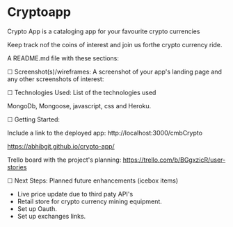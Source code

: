 # Cryptoapp

Crypto App is a cataloging app for your favourite crypto currencies

Keep track nof the coins of interest and join us forthe crypto currency ride.

A README.md file with these sections:

☐ Screenshot(s)/wireframes: A screenshot of your app's landing page and any other screenshots of interest:

☐ Technologies Used: List of the technologies used

MongoDb, Mongoose, javascript, css and Heroku.

☐ Getting Started:

Include a link to the deployed app: http://localhost:3000/cmbCrypto

https://abhibgit.github.io/crypto-app/

Trello board with the project's planning: https://trello.com/b/BGgxzicR/user-stories

☐ Next Steps: Planned future enhancements (icebox items)

- Live price update due to third paty API's
- Retail store for crypto currency mining equipment.
- Set up Oauth.
- Set up exchanges links.
